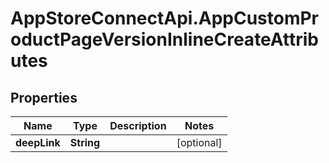 # AppStoreConnectApi.AppCustomProductPageVersionInlineCreateAttributes

## Properties

Name | Type | Description | Notes
------------ | ------------- | ------------- | -------------
**deepLink** | **String** |  | [optional] 


